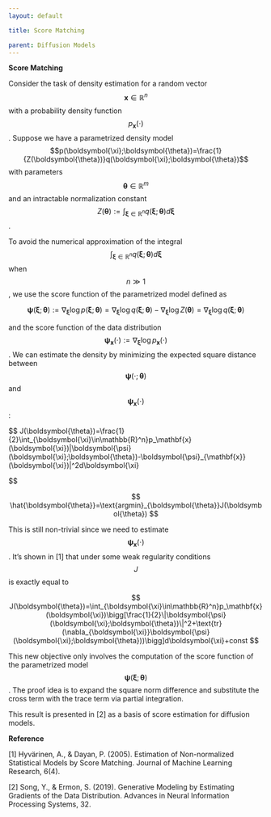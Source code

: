 ```yaml
---
layout: default

title: Score Matching

parent: Diffusion Models
---
```

**Score Matching**

Consider the task of density estimation for a random vector $$\mathbf{x}\in\mathbb{R}^{n}$$ with a probability density function $$p_\mathbf{x}(\cdot)$$. Suppose we have a parametrized density model $$p(\boldsymbol{\xi};\boldsymbol{\theta})=\frac{1}{Z(\boldsymbol{\theta})}q(\boldsymbol{\xi};\boldsymbol{\theta})$$ with parameters $$\boldsymbol{\theta}\in\mathbb{R}^{m}$$ and an intractable normalization constant $$Z(\boldsymbol{\theta}):=\int_{\boldsymbol{\xi}\in\mathbb{R}^n}q(\boldsymbol{\xi};\boldsymbol{\theta})d\boldsymbol{\xi}$$. 

To avoid the numerical approximation of the integral $$\int_{\boldsymbol{\xi}\in\mathbb{R}^n}q(\boldsymbol{\xi};\boldsymbol{\theta})d\boldsymbol{\xi}$$ when $$n\gg1$$, we use the score function of the parametrized model defined as

$$
\boldsymbol{\psi}(\boldsymbol{\xi};\boldsymbol{\theta}):=\nabla_{\boldsymbol{\xi}}\log p(\boldsymbol{\xi};\boldsymbol{\theta})=\nabla_{\boldsymbol{\xi}}\log q(\boldsymbol{\xi};\boldsymbol{\theta})-\nabla_{\boldsymbol{\xi}}\log Z(\boldsymbol{\theta})=\nabla_{\boldsymbol{\xi}}\log q(\boldsymbol{\xi};\boldsymbol{\theta})
$$

and the score function of the data distribution $$\boldsymbol{\psi}_{\mathbf{x}}(\cdot):=\nabla_{\boldsymbol{\xi}}\log p_{\mathbf{x}}(\cdot)$$. We can estimate the density by minimizing the expected square distance between $$\boldsymbol{\psi}(\cdot;\boldsymbol{\theta})$$ and $$\boldsymbol{\psi}_{\mathbf{x}}(\cdot)$$:

$$
J(\boldsymbol{\theta})=\frac{1}{2}\int_{\boldsymbol{\xi}\in\mathbb{R}^n}p_\mathbf{x}(\boldsymbol{\xi})\|\boldsymbol{\psi}(\boldsymbol{\xi};\boldsymbol{\theta})-\boldsymbol{\psi}_{\mathbf{x}}(\boldsymbol{\xi})\|^2d\boldsymbol{\xi}

$$

$$
\hat{\boldsymbol{\theta}}=\text{argmin}_{\boldsymbol{\theta}}J(\boldsymbol{\theta})
$$

This is still non-trivial since we need to estimate $$\boldsymbol{\psi}_{\mathbf{x}}(\cdot)$$. It’s shown in [1] that under some weak regularity conditions $$J$$ is exactly equal to

$$
J(\boldsymbol{\theta})=\int_{\boldsymbol{\xi}\in\mathbb{R}^n}p_\mathbf{x}(\boldsymbol{\xi})\bigg[\frac{1}{2}\|\boldsymbol{\psi}(\boldsymbol{\xi};\boldsymbol{\theta})\|^2+\text{tr}(\nabla_{\boldsymbol{\xi}}\boldsymbol{\psi}(\boldsymbol{\xi};\boldsymbol{\theta}))\bigg]d\boldsymbol{\xi}+const
$$

This new objective only involves the computation of the score function of the parametrized model $$\boldsymbol{\psi}(\boldsymbol{\xi};\boldsymbol{\theta})$$. The proof idea is to expand the square norm difference and substitute the cross term with the trace term via partial integration. 

This result is presented in [2] as a basis of score estimation for diffusion models.

**Reference**

[1] Hyvärinen, A., & Dayan, P. (2005). Estimation of Non-normalized Statistical Models by Score Matching. Journal of Machine Learning Research, 6(4).

[2] Song, Y., & Ermon, S. (2019). Generative Modeling by Estimating Gradients of the Data Distribution. Advances in Neural Information Processing Systems, 32.